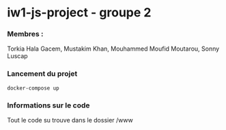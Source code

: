 # iw1-js-project - groupe 2

### Membres : 
Torkia Hala Gacem,
Mustakim Khan,
Mouhammed Moufid Moutarou,
Sonny Luscap

### Lancement du projet
`docker-compose up`

### Informations sur le code
Tout le code su trouve dans le dossier /www
